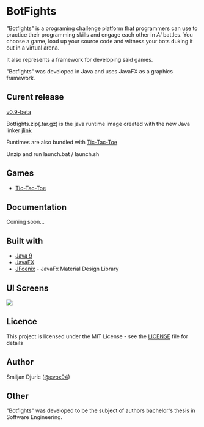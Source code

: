# BotFights

"Botfights" is a programing challenge platform that programmers can use to practice their programming skills and engage each other in <i>AI</i> battles.
You choose a game, load up your source code and witness your bots duking it out in a virtual arena.

It also represents a framework for developing said games.

"Botfights" was developed in Java and uses JavaFX as a graphics framework.

## Curent release
[v0.9-beta](https://github.com/evox94/BotFights/releases/tag/v0.9-beta) 

Botfights.zip(.tar.gz) is the java runtime image created with the new Java linker [jlink](https://docs.oracle.com/javase/9/tools/jlink.htm#JSWOR-GUID-CECAC52B-CFEE-46CB-8166-F17A8E9280E9)

Runtimes are also bundled with [Tic-Tac-Toe](https://github.com/evox94/TicTacToeBotfights)

Unzip and run launch.bat / launch.sh

## Games

* [Tic-Tac-Toe](https://github.com/evox94/TicTacToeBotfights)

## Documentation

Coming soon...

## Built with

* [Java 9](http://openjdk.java.net/projects/jdk9/)
* [JavaFX](https://en.wikipedia.org/wiki/JavaFX) 
* [JFoenix](http://www.jfoenix.com/) - JavaFx Material Design Library

## UI Screens

<img src="https://image.prntscr.com/image/CFeuS963S5aBNpkFgWcUgA.png" />

## Licence

This project is licensed under the MIT License - see the [LICENSE](https://github.com/evox94/BotFights/blob/master/LICENSE) file for details

## Author

Smiljan Djuric ([@evox94](https://github.com/evox94))

## Other

"Botfights" was developed to be the subject of authors bachelor's thesis in Software Engineering. <br/>

